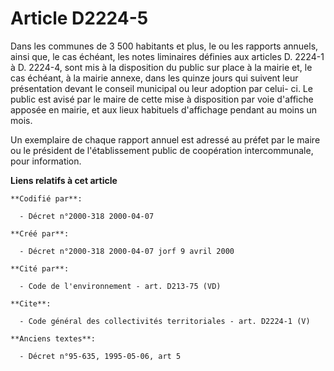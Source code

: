 # Article D2224-5

Dans les communes de 3 500 habitants et plus, le ou les rapports annuels, ainsi que, le cas échéant, les notes liminaires
définies aux articles D. 2224-1 à D. 2224-4, sont mis à la disposition du public sur place à la mairie et, le cas échéant, à
la mairie annexe, dans les quinze jours qui suivent leur présentation devant le conseil municipal ou leur adoption par celui-
ci. Le public est avisé par le maire de cette mise à disposition par voie d'affiche apposée en mairie, et aux lieux habituels
d'affichage pendant au moins un mois. 

Un exemplaire de chaque rapport annuel est adressé au préfet par le maire ou le président de l'établissement public de
coopération intercommunale, pour information.

**Liens relatifs à cet article**

	**Codifié par**:

	  - Décret n°2000-318 2000-04-07

	**Créé par**:

	  - Décret n°2000-318 2000-04-07 jorf 9 avril 2000

	**Cité par**:

	  - Code de l'environnement - art. D213-75 (VD)

	**Cite**:

	  - Code général des collectivités territoriales - art. D2224-1 (V)

	**Anciens textes**:

	  - Décret n°95-635, 1995-05-06, art 5
